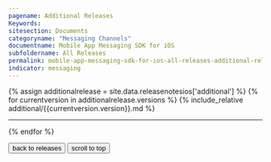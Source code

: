 ```yaml
---
pagename: Additional Releases
Keywords:
sitesection: Documents
categoryname: "Messaging Channels"
documentname: Mobile App Messaging SDK for iOS
subfoldername: All Releases
permalink: mobile-app-messaging-sdk-for-ios-all-releases-additional-releases.html
indicator: messaging
---
```


{% assign additionalrelease = site.data.releasenotesios['additional'] %}
{% for currentversion in additionalrelease.versions %}
{% include_relative additional/{{currentversion.version}}.md %}
<hr/>
{% endfor %}


<button onclick="location.href='mobile-app-messaging-sdk-for-ios-all-releases.html'" type="button">back to releases</button> <button onclick="window.scrollTo(0, 0);"> scroll to top </button>